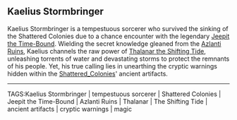 ## Kaelius Stormbringer

Kaelius Stormbringer is a tempestuous sorcerer who survived the sinking of the Shattered Colonies due to a chance encounter with the legendary [Jeepit the Time-Bound](../People/Jeepit_Time-Bound.md). Wielding the secret knowledge gleaned from the [Azlanti Ruins](../Places/Azlanti_Ruins.md), Kaelius channels the raw power of [Thalanar the Shifting Tide](Thalanar%20the%20Shifting%20Tide.md), unleashing torrents of water and devastating storms to protect the remnants of his people. Yet, his true calling lies in unearthing the cryptic warnings hidden within the [Shattered_Colonies](../Places/Shattered_Colonies.md)' ancient artifacts.



---

TAGS:Kaelius Stormbringer | tempestuous sorcerer | Shattered Colonies | Jeepit the Time-Bound | Azlanti Ruins | Thalanar | The Shifting Tide | ancient artifacts | cryptic warnings | magic
